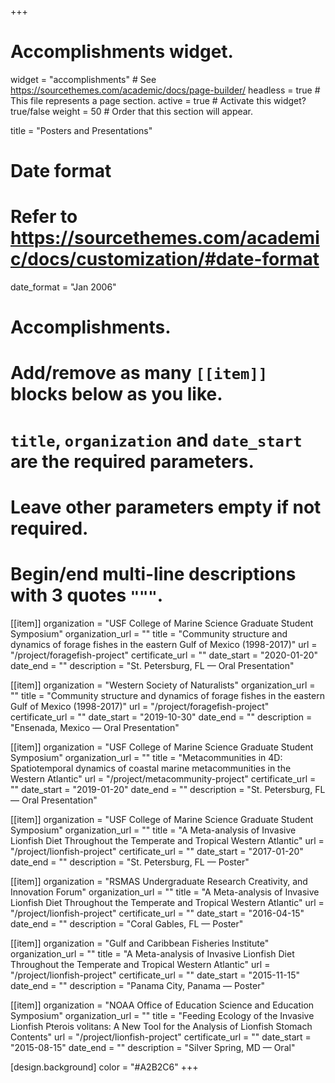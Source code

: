 +++
# Accomplishments widget.
widget = "accomplishments"  # See https://sourcethemes.com/academic/docs/page-builder/
headless = true  # This file represents a page section.
active = true  # Activate this widget? true/false
weight = 50  # Order that this section will appear.

title = "Posters and Presentations"

# Date format
#   Refer to https://sourcethemes.com/academic/docs/customization/#date-format
date_format = "Jan 2006"

# Accomplishments.
#   Add/remove as many `[[item]]` blocks below as you like.
#   `title`, `organization` and `date_start` are the required parameters.
#   Leave other parameters empty if not required.
#   Begin/end multi-line descriptions with 3 quotes `"""`.

[[item]]
  organization = "USF College of Marine Science Graduate Student Symposium"
  organization_url = ""
  title = "Community structure and dynamics of forage fishes in the eastern Gulf of Mexico (1998-2017)"
  url = "/project/foragefish-project"
  certificate_url = ""
  date_start = "2020-01-20"
  date_end = ""
  description = "St. Petersburg, FL — Oral Presentation"

[[item]]
  organization = "Western Society of Naturalists"
  organization_url = ""
  title = "Community structure and dynamics of forage fishes in the eastern Gulf of Mexico (1998-2017)"
  url = "/project/foragefish-project"
  certificate_url = ""
  date_start = "2019-10-30"
  date_end = ""
  description = "Ensenada, Mexico — Oral Presentation"
  
[[item]]
  organization = "USF College of Marine Science Graduate Student Symposium"
  organization_url = ""
  title = "Metacommunities in 4D: Spatiotemporal dynamics of coastal marine metacommunities in the Western Atlantic"
  url = "/project/metacommunity-project"
  certificate_url = ""
  date_start = "2019-01-20"
  date_end = ""
  description = "St. Petersburg, FL — Oral Presentation"
  
[[item]]
  organization = "USF College of Marine Science Graduate Student Symposium"
  organization_url = ""
  title = "A Meta-analysis of Invasive Lionfish Diet Throughout the Temperate and Tropical Western Atlantic"
  url = "/project/lionfish-project"
  certificate_url = ""
  date_start = "2017-01-20"
  date_end = ""
  description = "St. Petersburg, FL — Poster"
  
[[item]]
  organization = "RSMAS Undergraduate Research Creativity, and Innovation Forum"
  organization_url = ""
  title = "A Meta-analysis of Invasive Lionfish Diet Throughout the Temperate and Tropical Western Atlantic"
  url = "/project/lionfish-project"
  certificate_url = ""
  date_start = "2016-04-15"
  date_end = ""
  description = "Coral Gables, FL — Poster"

[[item]]
  organization = "Gulf and Caribbean Fisheries Institute"
  organization_url = ""
  title = "A Meta-analysis of Invasive Lionfish Diet Throughout the Temperate and Tropical Western Atlantic"
  url = "/project/lionfish-project"
  certificate_url = ""
  date_start = "2015-11-15"
  date_end = ""
  description = "Panama City, Panama — Poster"
  
[[item]]
  organization = "NOAA Office of Education Science and Education Symposium"
  organization_url = ""
  title = "Feeding Ecology of the Invasive Lionfish Pterois volitans: A New Tool for the Analysis of Lionfish Stomach Contents"
  url = "/project/lionfish-project"
  certificate_url = ""
  date_start = "2015-08-15"
  date_end = ""
  description = "Silver Spring, MD — Oral"
  
[design.background]
  color = "#A2B2C6"
+++